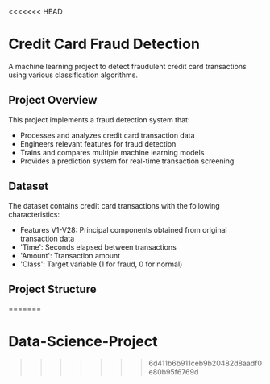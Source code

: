 <<<<<<< HEAD
# Credit Card Fraud Detection

A machine learning project to detect fraudulent credit card transactions using various classification algorithms.

## Project Overview

This project implements a fraud detection system that:
- Processes and analyzes credit card transaction data
- Engineers relevant features for fraud detection
- Trains and compares multiple machine learning models
- Provides a prediction system for real-time transaction screening

## Dataset

The dataset contains credit card transactions with the following characteristics:
- Features V1-V28: Principal components obtained from original transaction data
- 'Time': Seconds elapsed between transactions
- 'Amount': Transaction amount
- 'Class': Target variable (1 for fraud, 0 for normal)

## Project Structure
=======
# Data-Science-Project
>>>>>>> 6d411b6b911ceb9b20482d8aadf0e80b95f6769d
